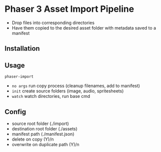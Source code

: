 # Phaser 3 Asset Import Pipeline

- Drop files into corresponding directories
- Have them copied to the desired asset folder with metadata saved to a manifest

## Installation

## Usage

`phaser-import`

- `no args` run copy process (cleanup filenames, add to manifest)
- `init` create source folders (image, audio, spritesheets)
- `watch` watch directories, run base cmd

## Config

- source root folder (./import)
- destination root folder (./assets)
- manifest path (./manifest.json)
- delete on copy (Y)/n
- overwrite on duplicate path (Y)/n